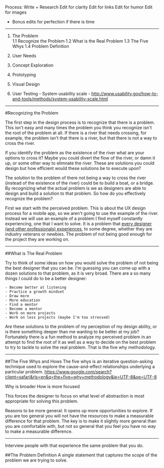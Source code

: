 Process:
Write + Research
Edit for clarity
Edit for links
Edit for humor
Edit for images
* Bonus edits for perfection if there is time

---

1. The Problem  
	1.1 Recognize the Problem
	1.2 What is the Real Problem
	1.3 The Five Whys
	1.4 Problem Definition


2. User Needs
3. Concept Exploration
4. Prototyping
5. Visual Design
6. User Testing - System usability scale - http://www.usability.gov/how-to-and-tools/methods/system-usability-scale.html

---

#Recognizing the Problem

The first step in the design process is to recognize that there is a problem. This isn't easy and many times the problem you think you recognize isn't the root of the problem at all. If there is a river that needs crossing, for example, the problem isn't that there is a river, but that there is not a way to cross the river. 

If you identify the problem as the existence of the river what are your options to cross it? Maybe you could divert the flow of the river, or damn it up, or some other way to elimnate the river. These are solutions you could design but how efficient would these solutions be to execute upon? 

The solution to the problem of there not being a way to cross the river (instead of the existence of the river) could be to build a boat, or a bridge. By recognizing what the actual problem is we as designers are able to design and build a solution to that problem. So how do you effectively recognize the problem?

First we start with the perceived problem. This is about the UX design process for a mobile app, so we aren't going to use the example of the river. Instead we will use an example of a problem I find myself constantly experiencing, one that I want to solve. It is a problem that [every designer (and other professionals) experiences](https://vimeo.com/85040589), to some degree, whether they are industry veterans or newbies. The problem of not being good enough for the project they are working on.

---

##What is The Real Problem

Try to think of some ideas on how you would solve the problem of not being the best designer that you can be. I'm guessing you can come up with a dozen solutions to that problem, as it is very broad. There are a so many things I could do to be a better designer:

	- Become better at listening
	- Practice a growth mindset
	- Draw more
	- More education
	- Find a mentor
	- Become a mentor
	- Work on more projects
	- Work on less projects (maybe I'm too stressed)

Are these solutions to the problem of my perception of my design ability, or is there something deeper than me wanting to be better at my job? Fortunately there is a fun method to analyze my perceived problem in an attempt to find the root of it as well as a way to decide on the best problem to try to tackle to solve the real problem. That is the five why methodology.

---

##The Five Whys and Hows
The five whys is an iterative question-asking technique used to explore the cause-and-effect relationships underlying a particular problem. https://www.google.com/search?client=safari&rls=en&q=the+five+why+methodology&ie=UTF-8&oe=UTF-8

Why is broader
How is more focused

This forces the designer to focus on what level of abstraction is most appropriate for solving this problem.

Reasons to be more general:
It opens up more opportunities to explore.
If you are too general you will not have the resources to make a measurable difference for that problem. The key is to make it slightly more general than you are comfortable with, but not so general that you feel you have no way to make a measurable difference.

---
Interview people with that experience the same problem that you do.

##The Problem Definition
A single statement that captures the scope of the problem we are trying to solve.





